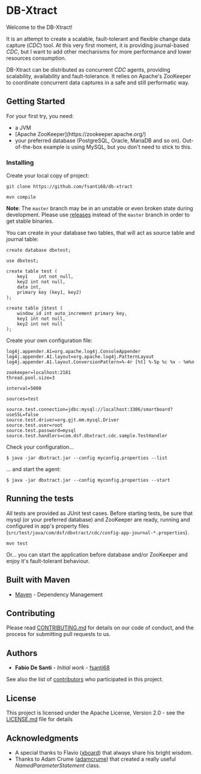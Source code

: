 # DB-Xtract

Welcome to the DB-Xtract!

It is an attempt to create a scalable, fault-tolerant and flexible change data capture (_CDC_) tool. At this very first moment, it is providing journal-based _CDC_, but I want to add other mechanisms for more performance and lower resources consumption.

DB-Xtract can be distributed as concurrent _CDC_ agents, providing scalability, availability and fault-tolerance. It relies on Apache's ZooKeeper to coordinate concurrent data captures in a safe and still performatic way.

## Getting Started

For your first try, you need:
<ul>
<li>a JVM</li>
<li>[Apache ZooKeeper](https://zookeeper.apache.org/)</li>
<li>your preferred database (PostgreSQL, Oracle, MariaDB and so on). Out-of-the-box example is using MySQL, but you don't need to stick to this.</li>
</ul>

### Installing

Create your local copy of project:
	
	git clone https://github.com/fsanti68/db-xtract
	
	mvn compile

**Note**: The <code>master</code> branch may be in an unstable or even broken state during development. Please use [releases](https://github.com/fsanti68/db-xtract/releases) instead of the <code>master</code> branch in order to get stable binaries.

You can create in your database two tables, that will act as source table and journal table:

	create database dbxtest;
	
	use dbxtest;
	
	create table test (
		key1	int not null,
		key2 int not null,
		data int,
		primary key (key1, key2)
	); 
	
	create table j$test (
		window_id int auto_increment primary key,
		key1 int not null,
		key2 int not null
	);

Create your own configuration file:

	log4j.appender.A1=org.apache.log4j.ConsoleAppender
	log4j.appender.A1.layout=org.apache.log4j.PatternLayout
	log4j.appender.A1.layout.ConversionPattern=%-4r [%t] %-5p %c %x - %m%n
	
	zookeeper=localhost:2181
	thread.pool.size=3
	
	interval=5000
	
	sources=test
	
	source.test.connection=jdbc:mysql://localhost:3306/smartboard?useSSL=false
	source.test.driver=org.gjt.mm.mysql.Driver
	source.test.user=root
	source.test.password=mysql
	source.test.handlers=com.dsf.dbxtract.cdc.sample.TestHandler

Check your configuration...

	$ java -jar dbxtract.jar --config myconfig.properties --list
	
... and start the agent:

	$ java -jar dbxtract.jar --config myconfig.properties --start


## Running the tests

All tests are provided as JUnit test cases. Before starting tests, be sure that mysql (or your preferred database) and ZooKeeper are ready, running and configured in app's property files (<code>src/test/java/com/dsf/dbxtract/cdc/config-app-journal-*.properties</code>).

	mvn test
	
Or... you can start the application before database and/or ZooKeeper and enjoy it's fault-tolerant behaviour.


## Built with Maven

* [Maven](https://maven.apache.org/) - Dependency Management

## Contributing

Please read [CONTRIBUTING.md](CONTRIBUTING.md) for details on our code of conduct, and the process for submitting pull requests to us.

## Authors

* **Fabio De Santi** - *Initial work* - [fsanti68](https://github.com/fsanti68)

See also the list of [contributors](https://github.com/fsanti68/db-xtract/contributors) who participated in this project.

## License

This project is licensed under the Apache License, Version 2.0 - see the [LICENSE.md](LICENSE.md) file for details

## Acknowledgments

* A special thanks to Flavio ([xboard](https://github.com/xboard)) that always share his bright wisdom.
* Thanks to Adam Crume ([adamcrume](https://github.com/adamcrume)) that created a really useful *NamedParameterStatement* class.
